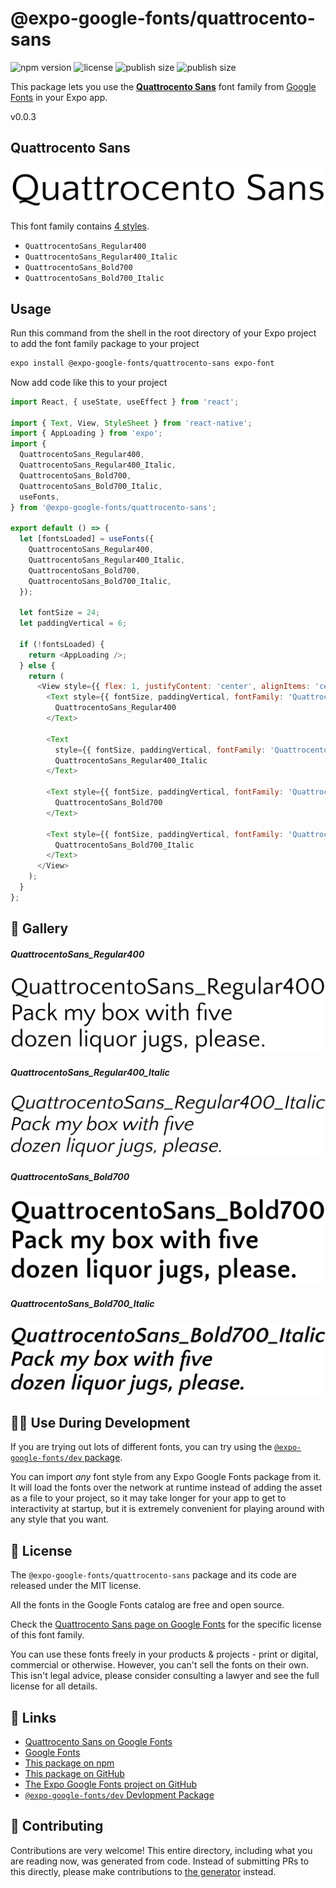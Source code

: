 # @expo-google-fonts/quattrocento-sans

![npm version](https://flat.badgen.net/npm/v/@expo-google-fonts/quattrocento-sans)
![license](https://flat.badgen.net/github/license/expo/google-fonts)
![publish size](https://flat.badgen.net/packagephobia/install/@expo-google-fonts/quattrocento-sans)
![publish size](https://flat.badgen.net/packagephobia/publish/@expo-google-fonts/quattrocento-sans)

This package lets you use the [**Quattrocento Sans**](https://fonts.google.com/specimen/Quattrocento+Sans) font family from [Google Fonts](https://fonts.google.com/) in your Expo app.

v0.0.3

## Quattrocento Sans

![Quattrocento Sans](./font-family.png)

This font family contains [4 styles](#-gallery).

- `QuattrocentoSans_Regular400`
- `QuattrocentoSans_Regular400_Italic`
- `QuattrocentoSans_Bold700`
- `QuattrocentoSans_Bold700_Italic`

## Usage

Run this command from the shell in the root directory of your Expo project to add the font family package to your project
```sh
expo install @expo-google-fonts/quattrocento-sans expo-font
```

Now add code like this to your project
```js
import React, { useState, useEffect } from 'react';

import { Text, View, StyleSheet } from 'react-native';
import { AppLoading } from 'expo';
import {
  QuattrocentoSans_Regular400,
  QuattrocentoSans_Regular400_Italic,
  QuattrocentoSans_Bold700,
  QuattrocentoSans_Bold700_Italic,
  useFonts,
} from '@expo-google-fonts/quattrocento-sans';

export default () => {
  let [fontsLoaded] = useFonts({
    QuattrocentoSans_Regular400,
    QuattrocentoSans_Regular400_Italic,
    QuattrocentoSans_Bold700,
    QuattrocentoSans_Bold700_Italic,
  });

  let fontSize = 24;
  let paddingVertical = 6;

  if (!fontsLoaded) {
    return <AppLoading />;
  } else {
    return (
      <View style={{ flex: 1, justifyContent: 'center', alignItems: 'center' }}>
        <Text style={{ fontSize, paddingVertical, fontFamily: 'QuattrocentoSans_Regular400' }}>
          QuattrocentoSans_Regular400
        </Text>

        <Text
          style={{ fontSize, paddingVertical, fontFamily: 'QuattrocentoSans_Regular400_Italic' }}>
          QuattrocentoSans_Regular400_Italic
        </Text>

        <Text style={{ fontSize, paddingVertical, fontFamily: 'QuattrocentoSans_Bold700' }}>
          QuattrocentoSans_Bold700
        </Text>

        <Text style={{ fontSize, paddingVertical, fontFamily: 'QuattrocentoSans_Bold700_Italic' }}>
          QuattrocentoSans_Bold700_Italic
        </Text>
      </View>
    );
  }
};

```

## 🔡 Gallery

##### QuattrocentoSans_Regular400
![QuattrocentoSans_Regular400](./114280821a2f8698d737c5c9bcbc986cf36a4dbd9fa7c58e448b35520a6053ec.ttf.png)

##### QuattrocentoSans_Regular400_Italic
![QuattrocentoSans_Regular400_Italic](./c933f0ba971f5573109a7674a40f980252c7f3c810a75f9ff29c016102118e85.ttf.png)

##### QuattrocentoSans_Bold700
![QuattrocentoSans_Bold700](./1a542b5aa650f5ce3fa5e6b692feef037c10962d8ae63545c47fdf964e5b3e26.ttf.png)

##### QuattrocentoSans_Bold700_Italic
![QuattrocentoSans_Bold700_Italic](./edadcb4799c44215ae17124bc3eac621aef5a4348743df4d74ff83fd09a601a4.ttf.png)


## 👩‍💻 Use During Development

If you are trying out lots of different fonts, you can try using the [`@expo-google-fonts/dev` package](https://github.com/expo/google-fonts/tree/master/font-packages/dev#readme).

You can import *any* font style from any Expo Google Fonts package from it. It will load the fonts
over the network at runtime instead of adding the asset as a file to your project, so it may take longer
for your app to get to interactivity at startup, but it is extremely convenient
for playing around with any style that you want.

## 📖 License

The `@expo-google-fonts/quattrocento-sans` package and its code are released under the MIT license.

All the fonts in the Google Fonts catalog are free and open source.

Check the [Quattrocento Sans page on Google Fonts](https://fonts.google.com/specimen/Quattrocento+Sans) for the specific license of this font family.

You can use these fonts freely in your products & projects - print or digital, commercial or otherwise. However, you can't sell the fonts on their own. This isn't legal advice, please consider consulting a lawyer and see the full license for all details.

## 🔗 Links

- [Quattrocento Sans on Google Fonts](https://fonts.google.com/specimen/Quattrocento+Sans)
- [Google Fonts](https://fonts.google.com/)
- [This package on npm](https://www.npmjs.com/package/@expo-google-fonts/quattrocento-sans)
- [This package on GitHub](https://github.com/expo/google-fonts/tree/master/font-packages/quattrocento-sans)
- [The Expo Google Fonts project on GitHub](https://github.com/expo/google-fonts)
- [`@expo-google-fonts/dev` Devlopment Package](https://github.com/expo/google-fonts/tree/master/font-packages/dev)


## 🤝 Contributing

Contributions are very welcome! This entire directory, including what you are reading now, was generated from code. Instead of submitting PRs to this directly, please make contributions to [the generator](https://github.com/expo/google-fonts/tree/master/packages/generator) instead.
